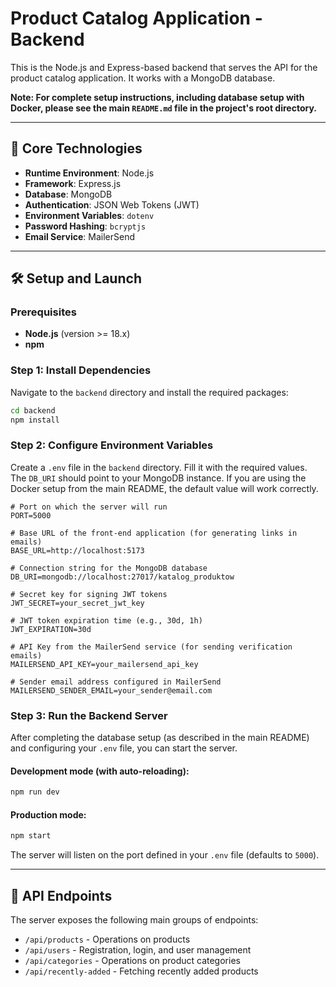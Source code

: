 # Product Catalog Application - Backend

This is the Node.js and Express-based backend that serves the API for the product catalog application. It works with a MongoDB database.

**Note: For complete setup instructions, including database setup with Docker, please see the main `README.md` file in the project's root directory.**

---

## 🚀 Core Technologies

-   **Runtime Environment**: Node.js
-   **Framework**: Express.js
-   **Database**: MongoDB
-   **Authentication**: JSON Web Tokens (JWT)
-   **Environment Variables**: `dotenv`
-   **Password Hashing**: `bcryptjs`
-   **Email Service**: MailerSend

---

## 🛠️ Setup and Launch

### Prerequisites

-   **Node.js** (version >= 18.x)
-   **npm**

### Step 1: Install Dependencies

Navigate to the `backend` directory and install the required packages:

```sh
cd backend
npm install
```

### Step 2: Configure Environment Variables

Create a `.env` file in the `backend` directory. Fill it with the required values. The `DB_URI` should point to your MongoDB instance. If you are using the Docker setup from the main README, the default value will work correctly.

```env
# Port on which the server will run
PORT=5000

# Base URL of the front-end application (for generating links in emails)
BASE_URL=http://localhost:5173

# Connection string for the MongoDB database
DB_URI=mongodb://localhost:27017/katalog_produktow

# Secret key for signing JWT tokens
JWT_SECRET=your_secret_jwt_key

# JWT token expiration time (e.g., 30d, 1h)
JWT_EXPIRATION=30d

# API Key from the MailerSend service (for sending verification emails)
MAILERSEND_API_KEY=your_mailersend_api_key

# Sender email address configured in MailerSend
MAILERSEND_SENDER_EMAIL=your_sender@email.com
```

### Step 3: Run the Backend Server

After completing the database setup (as described in the main README) and configuring your `.env` file, you can start the server.

#### Development mode (with auto-reloading):
```sh
npm run dev
```

#### Production mode:
```sh
npm start
```
The server will listen on the port defined in your `.env` file (defaults to `5000`).

---

## 🔌 API Endpoints

The server exposes the following main groups of endpoints:
-   `/api/products` - Operations on products
-   `/api/users` - Registration, login, and user management
-   `/api/categories` - Operations on product categories
-   `/api/recently-added` - Fetching recently added products